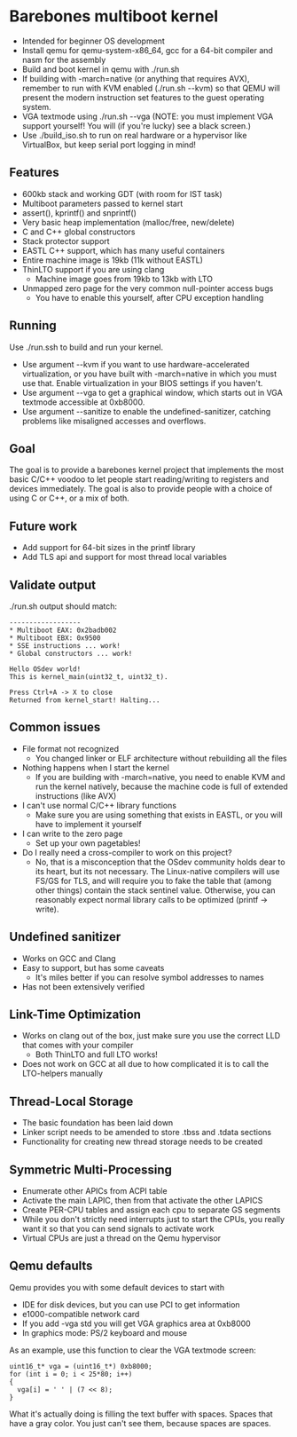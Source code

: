 # Barebones multiboot kernel

- Intended for beginner OS development
- Install qemu for qemu-system-x86_64, gcc for a 64-bit compiler and nasm for the assembly
- Build and boot kernel in qemu with ./run.sh
- If building with -march=native (or anything that requires AVX), remember to run with KVM enabled (./run.sh --kvm) so that QEMU will present the modern instruction set features to the guest operating system.
- VGA textmode using ./run.sh --vga (NOTE: you must implement VGA support yourself! You will (if you're lucky) see a black screen.)
- Use ./build_iso.sh to run on real hardware or a hypervisor like VirtualBox, but keep serial port logging in mind!

## Features

- 600kb stack and working GDT (with room for IST task)
- Multiboot parameters passed to kernel start
- assert(), kprintf() and snprintf()
- Very basic heap implementation (malloc/free, new/delete)
- C and C++ global constructors
- Stack protector support
- EASTL C++ support, which has many useful containers
- Entire machine image is 19kb (11k without EASTL)
- ThinLTO support if you are using clang
    - Machine image goes from 19kb to 13kb with LTO
- Unmapped zero page for the very common null-pointer access bugs
    - You have to enable this yourself, after CPU exception handling

## Running

Use ./run.ssh to build and run your kernel.
- Use argument --kvm if you want to use hardware-accelerated virtualization, or you have built with -march=native in which you must use that. Enable virtualization in your BIOS settings if you haven't.
- Use argument --vga to get a graphical window, which starts out in VGA textmode accessible at 0xb8000.
- Use argument --sanitize to enable the undefined-sanitizer, catching problems like misaligned accesses and overflows.

## Goal

The goal is to provide a barebones kernel project that implements the most basic C/C++ voodoo to let people start reading/writing to registers and devices immediately. The goal is also to provide people with a choice of using C or C++, or a mix of both.

## Future work

- Add support for 64-bit sizes in the printf library
- Add TLS api and support for most thread local variables

## Validate output

./run.sh output should match:
```
------------------
* Multiboot EAX: 0x2badb002
* Multiboot EBX: 0x9500
* SSE instructions ... work!
* Global constructors ... work!

Hello OSdev world!
This is kernel_main(uint32_t, uint32_t).

Press Ctrl+A -> X to close
Returned from kernel_start! Halting...
```

## Common issues

- File format not recognized
    - You changed linker or ELF architecture without rebuilding all the files
- Nothing happens when I start the kernel
    - If you are building with -march=native, you need to enable KVM and run the kernel natively, because the machine code is full of extended instructions (like AVX)
- I can't use normal C/C++ library functions
    - Make sure you are using something that exists in EASTL, or you will have to implement it yourself
- I can write to the zero page
    - Set up your own pagetables!
- Do I really need a cross-compiler to work on this project?
    - No, that is a misconception that the OSdev community holds dear to its heart, but its not necessary. The Linux-native compilers will use FS/GS for TLS, and will require you to fake the table that (among other things) contain the stack sentinel value. Otherwise, you can reasonably expect normal library calls to be optimized (printf -> write).

## Undefined sanitizer

- Works on GCC and Clang
- Easy to support, but has some caveats
    - It's miles better if you can resolve symbol addresses to names
- Has not been extensively verified

## Link-Time Optimization

- Works on clang out of the box, just make sure you use the correct LLD that comes with your compiler
    - Both ThinLTO and full LTO works!
- Does not work on GCC at all due to how complicated it is to call the LTO-helpers manually

## Thread-Local Storage

- The basic foundation has been laid down
- Linker script needs to be amended to store .tbss and .tdata sections
- Functionality for creating new thread storage needs to be created

## Symmetric Multi-Processing

- Enumerate other APICs from ACPI table
- Activate the main LAPIC, then from that activate the other LAPICS
- Create PER-CPU tables and assign each cpu to separate GS segments
- While you don't strictly need interrupts just to start the CPUs, you really want it so that you can send signals to activate work
- Virtual CPUs are just a thread on the Qemu hypervisor

## Qemu defaults

Qemu provides you with some default devices to start with
- IDE for disk devices, but you can use PCI to get information
- e1000-compatible network card
- If you add -vga std you will get VGA graphics area at 0xb8000
- In graphics mode: PS/2 keyboard and mouse

As an example, use this function to clear the VGA textmode screen:
```
uint16_t* vga = (uint16_t*) 0xb8000;
for (int i = 0; i < 25*80; i++)
{
  vga[i] = ' ' | (7 << 8);
}
```
What it's actually doing is filling the text buffer with spaces. Spaces that have a gray color. You just can't see them, because spaces are spaces.
